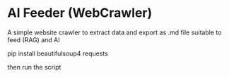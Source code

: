 # AI Feeder (WebCrawler)
A simple website crawler to extract data and export as .md file suitable to feed (RAG) and AI

pip install beautifulsoup4 requests

 then run the script
